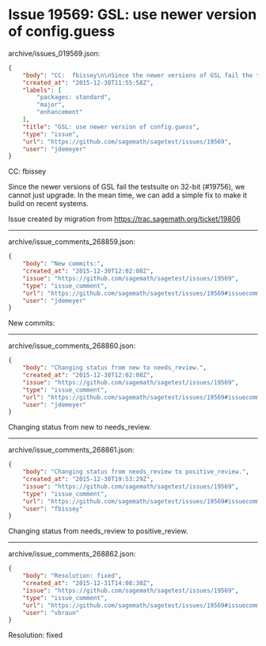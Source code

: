 # Issue 19569: GSL: use newer version of config.guess

archive/issues_019569.json:
```json
{
    "body": "CC:  fbissey\n\nSince the newer versions of GSL fail the testsuite on 32-bit (#19756), we cannot just upgrade. In the mean time, we can add a simple fix to make it build on recent systems.\n\nIssue created by migration from https://trac.sagemath.org/ticket/19806\n\n",
    "created_at": "2015-12-30T11:55:58Z",
    "labels": [
        "packages: standard",
        "major",
        "enhancement"
    ],
    "title": "GSL: use newer version of config.guess",
    "type": "issue",
    "url": "https://github.com/sagemath/sagetest/issues/19569",
    "user": "jdemeyer"
}
```
CC:  fbissey

Since the newer versions of GSL fail the testsuite on 32-bit (#19756), we cannot just upgrade. In the mean time, we can add a simple fix to make it build on recent systems.

Issue created by migration from https://trac.sagemath.org/ticket/19806





---

archive/issue_comments_268859.json:
```json
{
    "body": "New commits:",
    "created_at": "2015-12-30T12:02:08Z",
    "issue": "https://github.com/sagemath/sagetest/issues/19569",
    "type": "issue_comment",
    "url": "https://github.com/sagemath/sagetest/issues/19569#issuecomment-268859",
    "user": "jdemeyer"
}
```

New commits:



---

archive/issue_comments_268860.json:
```json
{
    "body": "Changing status from new to needs_review.",
    "created_at": "2015-12-30T12:02:08Z",
    "issue": "https://github.com/sagemath/sagetest/issues/19569",
    "type": "issue_comment",
    "url": "https://github.com/sagemath/sagetest/issues/19569#issuecomment-268860",
    "user": "jdemeyer"
}
```

Changing status from new to needs_review.



---

archive/issue_comments_268861.json:
```json
{
    "body": "Changing status from needs_review to positive_review.",
    "created_at": "2015-12-30T19:53:29Z",
    "issue": "https://github.com/sagemath/sagetest/issues/19569",
    "type": "issue_comment",
    "url": "https://github.com/sagemath/sagetest/issues/19569#issuecomment-268861",
    "user": "fbissey"
}
```

Changing status from needs_review to positive_review.



---

archive/issue_comments_268862.json:
```json
{
    "body": "Resolution: fixed",
    "created_at": "2015-12-31T14:08:30Z",
    "issue": "https://github.com/sagemath/sagetest/issues/19569",
    "type": "issue_comment",
    "url": "https://github.com/sagemath/sagetest/issues/19569#issuecomment-268862",
    "user": "vbraun"
}
```

Resolution: fixed

